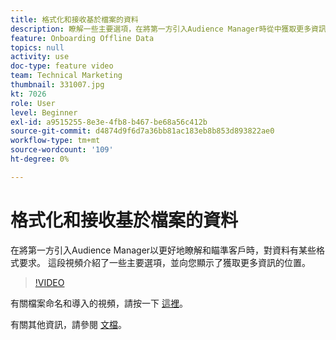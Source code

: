 ```yaml
---
title: 格式化和接收基於檔案的資料
description: 瞭解一些主要選項，在將第一方引入Audience Manager時從中獲取更多資訊，以便更好地瞭解和瞄準客戶。 瞭解資料的某些格式要求。
feature: Onboarding Offline Data
topics: null
activity: use
doc-type: feature video
team: Technical Marketing
thumbnail: 331007.jpg
kt: 7026
role: User
level: Beginner
exl-id: a9515255-8e3e-4fb8-b467-be68a56c412b
source-git-commit: d4874d9f6d7a36bb81ac183eb8b853d893822ae0
workflow-type: tm+mt
source-wordcount: '109'
ht-degree: 0%

---
```


# 格式化和接收基於檔案的資料

在將第一方引入Audience Manager以更好地瞭解和瞄準客戶時，對資料有某些格式要求。 這段視頻介紹了一些主要選項，並向您顯示了獲取更多資訊的位置。

>[!VIDEO](https://video.tv.adobe.com/v/331007/?quality=12&learn=on)

有關檔案命名和導入的視頻，請按一下 [這裡](steps-for-ingesting-file-based-data.md)。

有關其他資訊，請參閱 [文檔](https://experienceleague.adobe.com/docs/audience-manager/user-guide/implementation-integration-guides/sending-audience-data/batch-data-transfer-process/inbound-file-contents.html?)。
